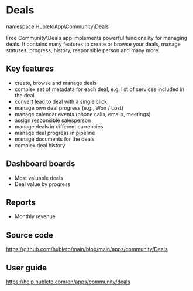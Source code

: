 # Deals

namespace HubletoApp\Community\Deals

Free Community\Deals app implements powerful funcionality for managing deals. It contains many features to create or browse your deals,
manage statuses, progress, history, responsible person and many more.

## Key features

  * create, browse and manage deals
  * complex set of metadata for each deal, e.g. list of services included in the deal
  * convert lead to deal with a single click
  * manage own deal progress (e.g., Won / Lost)
  * manage calendar events (phone calls, emails, meetings)
  * assign responsible salesperson
  * manage deals in different currencies
  * manage deal progress in pipeline
  * manage documents for the deals
  * complex deal history

## Dashboard boards

  * Most valuable deals
  * Deal value by progress

## Reports

  * Monthly revenue

## Source code

https://github.com/hubleto/main/blob/main/apps/community/Deals

## User guide

https://help.hubleto.com/en/apps/community/deals